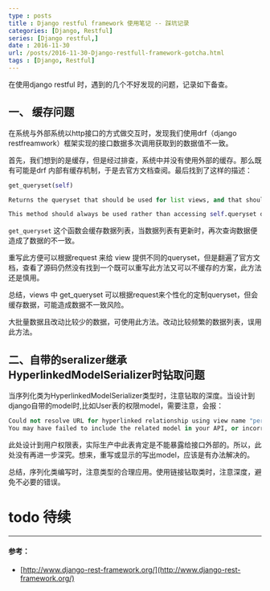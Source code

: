 ```yaml
---
type : posts
title : Django restful framework 使用笔记 -- 踩坑记录
categories: [Django, Restful] 
series: [Django restful,]
date : 2016-11-30 
url: /posts/2016-11-30-Django-restfull-framework-gotcha.html 
tags : [Django, Restful]
---
```


在使用django restful 时，遇到的几个不好发现的问题，记录如下备查。

## 一、 缓存问题 

在系统与外部系统以http接口的方式做交互时，发现我们使用drf（django restfreamwork）框架实现的接口数据多次调用获取到的数据值不一致。

首先，我们想到的是缓存，但是经过排查，系统中并没有使用外部的缓存。那么既有可能是drf 内部有缓存机制，于是去官方文档查阅。最后找到了这样的描述：
<!-- more -->
```python
get_queryset(self)

Returns the queryset that should be used for list views, and that should be used as the base for lookups in detail views. Defaults to returning the queryset specified by the queryset attribute.

This method should always be used rather than accessing self.queryset directly, as self.queryset gets evaluated only once, and those results are cached for all subsequent requests.
```
`get_queryset` 这个函数会缓存数据列表，当数据列表有更新时，再次查询数据便造成了数据的不一致。

重写此方便可以根据request 来给 view 提供不同的queryset，但是翻遍了官方文档，查看了源码仍然没有找到一个既可以重写此方法又可以不缓存的方案，此方法还是慎用。

总结，views 中 get_queryset 可以根据request来个性化的定制queryset，但会缓存数据，可能造成数据不一致风险。

大批量数据且改动比较少的数据，可使用此方法。改动比较频繁的数据列表，误用此方法。


## 二、自带的seralizer继承 HyperlinkedModelSerializer时钻取问题

当序列化类为HyperlinkedModelSerializer类型时，注意钻取的深度。当设计到django自带的model时,比如User表的权限model，需要注意，会报：

```python
Could not resolve URL for hyperlinked relationship using view name "permission-detail". 
You may have failed to include the related model in your API, or incorrectly configured the `lookup_field` attribute on this field.
```

此处设计到用户权限表，实际生产中此表肯定是不能暴露给接口外部的。所以，此处没有再进一步深究。想来，重写或显示的写出model，应该是有办法解决的。

总结，序列化类编写时，注意类型的合理应用。使用链接钻取类时，注意深度，避免不必要的错误。


# todo 待续

---

#### 参考： 

- [http://www.django-rest-framework.org/](http://www.django-rest-framework.org/)